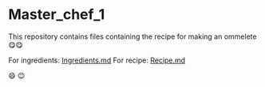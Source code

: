 # Master_chef_1

This repository contains files containing the recipe for making an ommelete😋😋

For ingredients: [Ingredients.md](https://github.com/Fayiz-A/Master_chef_1/blob/master/Ingredients.md)
For recipe: [Recipe.md](https://github.com/Fayiz-A/Master_chef_1/blob/master/Recipe.md)

:smile:
:wink:
